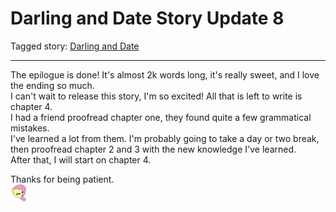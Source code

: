 # Darling and Date Story Update 8

Tagged story: [Darling and Date](https://www.fimfiction.net/story/539654/darling-and-date)

***

The epilogue is done! It's almost 2k words long, it's really sweet, and I love the ending so much.  
I can't wait to release this story, I'm so excited! All that is left to write is chapter 4.  
I had a friend proofread chapter one, they found quite a few grammatical mistakes.  
I've learned a lot from them. I'm probably going to take a day or two break, then proofread chapter 2 and 3 with the new knowledge I've learned.  
After that, I will start on chapter 4.

Thanks for being patient.  
![:yay:](../../../emotes/yay.png)
